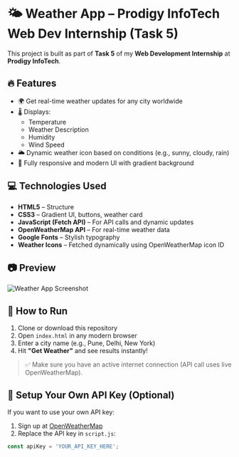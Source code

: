 # 🌤️ Weather App – Prodigy InfoTech Web Dev Internship (Task 5)

This project is built as part of **Task 5** of my **Web Development Internship** at **Prodigy InfoTech**.

## 🔥 Features

- 🌍 Get real-time weather updates for any city worldwide
- 🌡️ Displays:
  - Temperature
  - Weather Description
  - Humidity
  - Wind Speed
- 🌥️ Dynamic weather icon based on conditions (e.g., sunny, cloudy, rain)
- 📱 Fully responsive and modern UI with gradient background

## 💻 Technologies Used

- **HTML5** – Structure  
- **CSS3** – Gradient UI, buttons, weather card  
- **JavaScript (Fetch API)** – For API calls and dynamic updates  
- **OpenWeatherMap API** – For real-time weather data  
- **Google Fonts** – Stylish typography  
- **Weather Icons** – Fetched dynamically using OpenWeatherMap icon ID

## 📷 Preview

![Weather App Screenshot](./preview.png) <!-- Replace this with your actual screenshot path -->

## 🚀 How to Run

1. Clone or download this repository
2. Open `index.html` in any modern browser
3. Enter a city name (e.g., Pune, Delhi, New York)
4. Hit **"Get Weather"** and see results instantly!

> ✅ Make sure you have an active internet connection (API call uses live OpenWeatherMap).

## 🔑 Setup Your Own API Key (Optional)

If you want to use your own API key:
1. Sign up at [OpenWeatherMap](https://openweathermap.org/api)
2. Replace the API key in `script.js`:
```js
const apiKey = 'YOUR_API_KEY_HERE';
